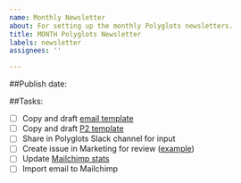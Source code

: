 ```yaml
---
name: Monthly Newsletter
about: For setting up the monthly Polyglots newsletters.
title: MONTH Polyglots Newsletter
labels: newsletter
assignees: ''

---
```


##Publish date:

##Tasks:
- [ ] Copy and draft [email template](https://docs.google.com/document/d/1TRxe7fWSv1XJ7qlP5JDQnNC8W6HQbuShxPVlSlhF7W0/edit?usp=share_link)
- [ ] Copy and draft [P2 template](https://docs.google.com/document/d/1P8Z_it88ZAkySVMprOCnmIzGg2dn60IrRnjhqqpUATQ/edit?usp=share_link)
- [ ] Share in Polyglots Slack channel for input
- [ ] Create issue in Marketing for review ([example](https://github.com/WordPress/Marketing-Team/issues/129))
- [ ] Update [Mailchimp stats](https://docs.google.com/spreadsheets/d/1N3xLnISDAgduCtgzuHd0Gz3nu7cjQIBZ2Q2f8rFD7sk/edit?usp=share_link)
- [ ] Import email to Mailchimp

